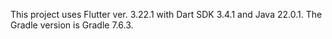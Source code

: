 This project uses Flutter ver. 3.22.1 with Dart SDK 3.4.1 and Java 22.0.1. The Gradle version is Gradle 7.6.3.

